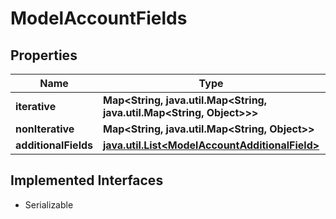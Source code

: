 

# ModelAccountFields


## Properties

Name | Type | Description | Notes
------------ | ------------- | ------------- | -------------
**iterative** | **Map&lt;String, java.util.Map&lt;String, java.util.Map&lt;String, Object&gt;&gt;&gt;** |  | 
**nonIterative** | **Map&lt;String, java.util.Map&lt;String, Object&gt;&gt;** |  |  [optional]
**additionalFields** | [**java.util.List&lt;ModelAccountAdditionalField&gt;**](ModelAccountAdditionalField.md) |  |  [optional]


## Implemented Interfaces

* Serializable


